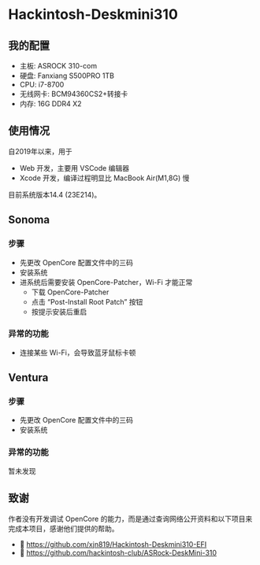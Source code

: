 # Hackintosh-Deskmini310

## 我的配置

- 主板: ASROCK 310-com
- 硬盘: Fanxiang S500PRO 1TB
- CPU: i7-8700
- 无线网卡: BCM94360CS2+转接卡
- 内存: 16G DDR4 X2

## 使用情况

自2019年以来，用于

- Web 开发，主要用 VSCode 编辑器
- Xcode 开发，编译过程明显比 MacBook Air(M1,8G) 慢

目前系统版本14.4 (23E214)。

## Sonoma

### 步骤

- 先更改 OpenCore 配置文件中的三码
- 安装系统
- 进系统后需要安装 OpenCore-Patcher，Wi-Fi 才能正常
  - 下载 OpenCore-Patcher
  - 点击 “Post-Install Root Patch” 按钮
  - 按提示安装后重启

### 异常的功能

- 连接某些 Wi-Fi，会导致蓝牙鼠标卡顿

## Ventura

### 步骤

- 先更改 OpenCore 配置文件中的三码
- 安装系统

### 异常的功能

暂未发现

## 致谢

作者没有开发调试 OpenCore 的能力，而是通过查询网络公开资料和以下项目来完成本项目，感谢他们提供的帮助。

- 🎉 <https://github.com/xjn819/Hackintosh-Deskmini310-EFI>
- 🎉 <https://github.com/hackintosh-club/ASRock-DeskMini-310>